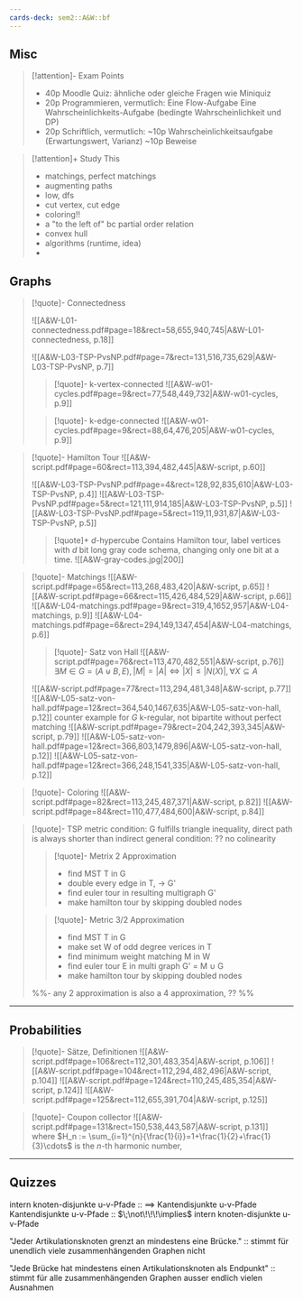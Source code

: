 ```yaml
---
cards-deck: sem2::A&W::bf
---
```



## Misc

> [!attention]- Exam Points
> - 40p Moodle Quiz: ähnliche oder gleiche Fragen wie Miniquiz
> - 20p Programmieren, vermutlich:
>     Eine Flow-Aufgabe
>     Eine Wahrscheinlichkeits-Aufgabe (bedingte Wahrscheinlichkeit und DP)
> - 20p Schriftlich, vermutlich:
>     ~10p Wahrscheinlichkeitsaufgabe (Erwartungswert, Varianz)
>     ~10p Beweise

> [!attention]+ Study This
> - matchings, perfect matchings
> - augmenting paths
> - low, dfs
> - cut vertex, cut edge
> - coloring!!
> - a "to the left of" bc partial order relation
> - convex hull
> - algorithms (runtime, idea)
> -
>



## Graphs

>[!quote]- Connectedness
>
> ![[A&W-L01-connectedness.pdf#page=18&rect=58,655,940,745|A&W-L01-connectedness, p.18]]
>
> ![[A&W-L03-TSP-PvsNP.pdf#page=7&rect=131,516,735,629|A&W-L03-TSP-PvsNP, p.7]]
>
>>[!quote]- k-vertex-connected
>>![[A&W-w01-cycles.pdf#page=9&rect=77,548,449,732|A&W-w01-cycles, p.9]]
>
>>[!quote]- k-edge-connected
>>![[A&W-w01-cycles.pdf#page=9&rect=88,64,476,205|A&W-w01-cycles, p.9]]
>

>[!quote]- Hamilton Tour
>![[A&W-script.pdf#page=60&rect=113,394,482,445|A&W-script, p.60]]
>
> ![[A&W-L03-TSP-PvsNP.pdf#page=4&rect=128,92,835,610|A&W-L03-TSP-PvsNP, p.4]]
> ![[A&W-L03-TSP-PvsNP.pdf#page=5&rect=121,111,914,185|A&W-L03-TSP-PvsNP, p.5]]
> ![[A&W-L03-TSP-PvsNP.pdf#page=5&rect=119,11,931,87|A&W-L03-TSP-PvsNP, p.5]]
>>[!quote]+ $d$-hypercube
>> Contains Hamilton tour, label vertices with $d$ bit long gray code schema, changing only one bit at a time.
>> ![[A&W-gray-codes.jpg|200]]
>>
>

>[!quote]- Matchings
> ![[A&W-script.pdf#page=65&rect=113,268,483,420|A&W-script, p.65]]
> ![[A&W-script.pdf#page=66&rect=115,426,484,529|A&W-script, p.66]]
> ![[A&W-L04-matchings.pdf#page=9&rect=319,4,1652,957|A&W-L04-matchings, p.9]]
> ![[A&W-L04-matchings.pdf#page=6&rect=294,149,1347,454|A&W-L04-matchings, p.6]]
>>[!quote]- Satz von Hall
>> ![[A&W-script.pdf#page=76&rect=113,470,482,551|A&W-script, p.76]]
>> $\exists M \in G=(A \uplus B, E), |M| = |A| \iff |X| \leq |N(X)|, \forall X \subseteq A$
>>
>
> ![[A&W-script.pdf#page=77&rect=113,294,481,348|A&W-script, p.77]]
> ![[A&W-L05-satz-von-hall.pdf#page=12&rect=364,540,1467,635|A&W-L05-satz-von-hall, p.12]]
> counter example for $G$ k-regular, not bipartite without perfect matching
> ![[A&W-script.pdf#page=79&rect=204,242,393,345|A&W-script, p.79]]
> ![[A&W-L05-satz-von-hall.pdf#page=12&rect=366,803,1479,896|A&W-L05-satz-von-hall, p.12]]
> ![[A&W-L05-satz-von-hall.pdf#page=12&rect=366,248,1541,335|A&W-L05-satz-von-hall, p.12]]
>
>
>

>[!quote]- Coloring
> ![[A&W-script.pdf#page=82&rect=113,245,487,371|A&W-script, p.82]]
> ![[A&W-script.pdf#page=84&rect=110,477,484,600|A&W-script, p.84]]
>
>

>[!quote]- TSP
> metric condition: G fulfills triangle inequality, direct path is always shorter than indirect
> general condition: ?? no colinearity
>
>>[!quote]- Metrix 2 Approximation
>> - find MST T in G
>> - double every edge in T, -> G'
>> - find euler tour in resulting multigraph G'
>> - make hamilton tour by skipping doubled nodes
>>
>
>>[!quote]- Metric 3/2 Approximation
>> - find MST T in G
>> - make set W of odd degree verices in T
>> - find minimum weight matching M in W
>> - find euler tour E in multi graph G' = M $\cup$ G
>> - make hamilton tour by skipping doubled nodes
>>
>
>%%- any 2 approximation is also a 4 approximation,  ??  %%

___

## Probabilities

> [!quote]- Sätze, Definitionen
> ![[A&W-script.pdf#page=106&rect=112,301,483,354|A&W-script, p.106]]
> ![[A&W-script.pdf#page=104&rect=112,294,482,496|A&W-script, p.104]]
> ![[A&W-script.pdf#page=124&rect=110,245,485,354|A&W-script, p.124]]
> ![[A&W-script.pdf#page=125&rect=112,655,391,704|A&W-script, p.125]]
>



> [!quote]- Coupon collector
> ![[A&W-script.pdf#page=131&rect=150,538,443,587|A&W-script, p.131]]
> where $H_n := \sum_{i=1}^{n}{\frac{1}{i}}=1+\frac{1}{2}+\frac{1}{3}\cdots$ is the $n$-th harmonic number,





___
## Quizzes



intern knoten-disjunkte u-v-Pfade :: $\implies$ Kantendisjunkte u-v-Pfade
Kantendisjunkte u-v-Pfade :: $\;\not\!\!\!\implies$ intern knoten-disjunkte u-v-Pfade

"Jeder Artikulationsknoten grenzt an mindestens eine Brücke." :: stimmt für unendlich viele zusammenhängenden Graphen nicht

 "Jede Brücke hat mindestens einen Artikulationsknoten als Endpunkt" :: stimmt für alle zusammenhängenden Graphen ausser endlich vielen Ausnahmen
